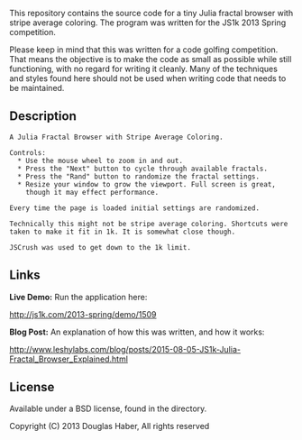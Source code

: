 This repository contains the source code for a tiny Julia fractal
browser with stripe average coloring.  The program was written for the
JS1k 2013 Spring competition.

Please keep in mind that this was written for a code golfing competition. That means the objective is to make the code as small as possible while still functioning, with no regard for writing it cleanly. Many of the techniques and styles found here should not be used when writing code that needs to be maintained.

## Description

```
A Julia Fractal Browser with Stripe Average Coloring.

Controls:
  * Use the mouse wheel to zoom in and out.
  * Press the "Next" button to cycle through available fractals.
  * Press the "Rand" button to randomize the fractal settings.
  * Resize your window to grow the viewport. Full screen is great,
    though it may effect performance.

Every time the page is loaded initial settings are randomized.

Technically this might not be stripe average coloring. Shortcuts were
taken to make it fit in 1k. It is somewhat close though.

JSCrush was used to get down to the 1k limit.
```


## Links

**Live Demo:**  Run the application here:

http://js1k.com/2013-spring/demo/1509

**Blog Post:**  An explanation of how this was written, and how it works:

http://www.leshylabs.com/blog/posts/2015-08-05-JS1k-Julia-Fractal_Browser_Explained.html

## License

Available under a BSD license, found in the directory.

Copyright (C) 2013 Douglas Haber, All rights reserved
